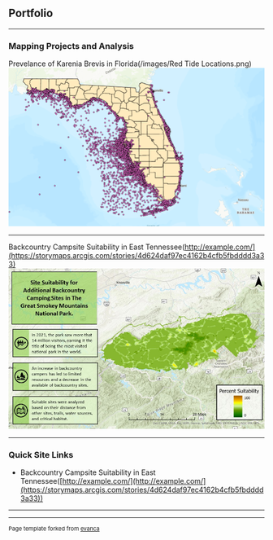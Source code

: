 ## Portfolio

---

### Mapping Projects and Analysis

Prevelance of Karenia Brevis in Florida(/images/Red Tide Locations.png)
<img src="images/Red Tide Locations.png?raw=true"/>

---

Backcountry Campsite Suitability in East Tennessee(http://example.com/](https://storymaps.arcgis.com/stories/4d624daf97ec4162b4cfb5fbdddd3a33)
<img src="images/FINAL PROJECT_Presentation.jpg?raw=true"/>

---

### Quick Site Links

- Backcountry Campsite Suitability in East Tennessee([http://example.com/](http://example.com/](https://storymaps.arcgis.com/stories/4d624daf97ec4162b4cfb5fbdddd3a33))

---




---
<p style="font-size:11px">Page template forked from <a href="https://github.com/evanca/quick-portfolio">evanca</a></p>
<!-- Remove above link if you don't want to attibute -->
